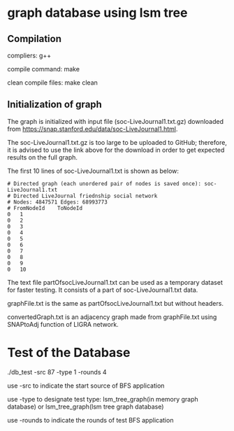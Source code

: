 # graph database using lsm tree

## Compilation

compliers: g++

compile command: make

clean compile files: make clean

## Initialization of graph

The graph is initialized with input file (soc-LiveJournal1.txt.gz) downloaded from https://snap.stanford.edu/data/soc-LiveJournal1.html.

The soc-LiveJournal1.txt.gz is too large to be uploaded to GitHub; therefore, it is advised to use the link above for the download in order to get expected results on the full graph.

The first 10 lines of soc-LiveJournal1.txt is shown as below:
```
# Directed graph (each unordered pair of nodes is saved once): soc-LiveJournal1.txt 
# Directed LiveJournal friednship social network
# Nodes: 4847571 Edges: 68993773
# FromNodeId	ToNodeId
0	1
0	2
0	3
0	4
0	5
0	6
0	7
0	8
0	9
0	10
```

The text file partOfsocLiveJournal1.txt can be used as a temporary dataset for faster testing. It consists of a part of soc-LiveJournal1.txt data.

graphFile.txt is the same as partOfsocLiveJournal1.txt but without headers.

convertedGraph.txt is an adjacency graph made from graphFile.txt using SNAPtoAdj function of LIGRA network.


# Test of the Database

./db_test -src 87 -type 1 -rounds 4

use -src to indicate the start source of BFS application

use -type to designate test type: lsm_tree_graph(in memory graph database) or lsm_tree_graph(lsm tree graph database)

use -rounds to indicate the rounds of test BFS application